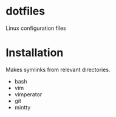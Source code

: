 # dotfiles
Linux configuration files

# Installation
Makes symlinks from relevant directories.
 * bash
 * vim
 * vimperator
 * git
 * mintty
